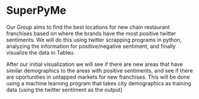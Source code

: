 # SuperPyMe

Our Group aims to find the best locations for new chain restaurant franchises based on where the brands have the most positive twitter sentiments. We will do this using twitter scrapping programs in python, analyzing the information for positive/negative sentiment, and finally visualize the data in Tableu. 

After our initial visualization we will see if there are new areas that have similar demographics to the areas with positive sentiments, and see if there are oportunities in untapped markets for new franchises. This will be done using a machine learning program that takes city demographics as training data (using the twitter sentiment as the output) 
